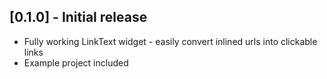 ## [0.1.0] - Initial release

* Fully working LinkText widget - easily convert inlined urls into clickable links
* Example project included
